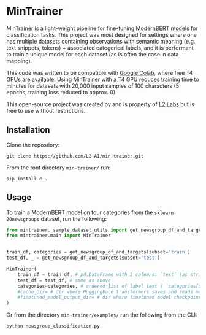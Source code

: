 # MinTrainer

MinTrainer is a light-weight pipeline for fine-tuning [ModernBERT](https://huggingface.co/answerdotai/ModernBERT-base) models for classification tasks. This project was most designed for settings where one has multiple datasets containing observations with semantic meaning (e.g. text snippets, tokens) + associated categorical labels, and it is performant to train a unique model for each dataset (as is often the case in data mapping).

This code was written to be compatible with [Google Colab](https://colab.research.google.com/), where free T4 GPUs are available. Using MinTrainer with a T4 GPU reduces training time to minutes for datasets with 20,000 input samples of 100 characters (5 epochs, training loss reduced to approx. 0).

This open-source project was created by and is property of [L2 Labs](https://l2labs.ai/) but is free to use without restrictions.

## Installation

Clone the repostiory:

```
git clone https://github.com/L2-AI/min-trainer.git
```

From the root directory `min-trainer/` run:

```
pip install e .
```

## Usage

To train a ModernBERT model on four categories from the `sklearn` `20newsgroups` dataset, run the following:

```Python
from mintrainer._sample_dataset_utils import get_newsgroup_df_and_targets
from mintrainer.main import MinTrainer


train_df, categories = get_newsgroup_df_and_targets(subset='train')
test_df, _ = get_newsgroup_df_and_targets(subset='test')

MinTrainer(
    train_df = train_df, # pd.DataFrame with 2 columns: `text` (as str) and `labels` (as int)
    test_df = test_df, # same as above
    categories=categories, # ordered list of label text ( `categories[0]` should map to label `0`)
    #cache_dir= # dir where HuggingFace transformers saves and reads models
    #finetuned_model_output_dir= # dir where finetuned model checkpoints are saved
)
```

Or from the directory `min-trainer/examples/` run the following from the CLI:

```bash
python newsgroup_classification.py
```
